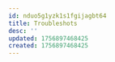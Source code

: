 ```yaml
---
id: nduo5g1yzk1s1fgijagbt64
title: Troubleshots
desc: ''
updated: 1756897468425
created: 1756897468425
---
```

